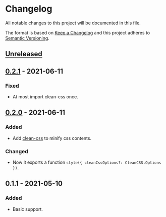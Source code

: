 # Changelog

All notable changes to this project will be documented in this file.

The format is based on [Keep a Changelog](http://keepachangelog.com/)
and this project adheres to [Semantic Versioning](http://semver.org/).

## [Unreleased]

## [0.2.1] - 2021-06-11
### Fixed
- At most import clean-css once.

## [0.2.0] - 2021-06-11
### Added
- Add [clean-css](https://github.com/jakubpawlowicz/clean-css) to minify css contents.

### Changed
- Now it exports a function `style({ cleanCssOptions?: CleanCSS.Options })`.

## 0.1.1 - 2021-05-10
### Added
- Basic support.

[Unreleased]: https://github.com/hyrious/esbuild-plugin-style/compare/v0.2.1...HEAD
[0.2.1]: https://github.com/hyrious/esbuild-plugin-style/compare/v0.2.0...v0.2.1
[0.2.0]: https://github.com/hyrious/esbuild-plugin-style/compare/v0.1.1...v0.2.0
